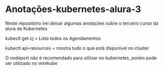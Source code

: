 # Anotações-kubernetes-alura-3
 Neste repositório irei deixar algumas anotações sobre o terceiro curso da alura de Kubernetes


kubectl get cj = Lista todos os Agendamentos 

kubectl api-resources = mostra tudo o que está disponivel no cluster

O nodeport não é recomendado para utilizar no kubernetes, porém pode ser utilizado no minikube 